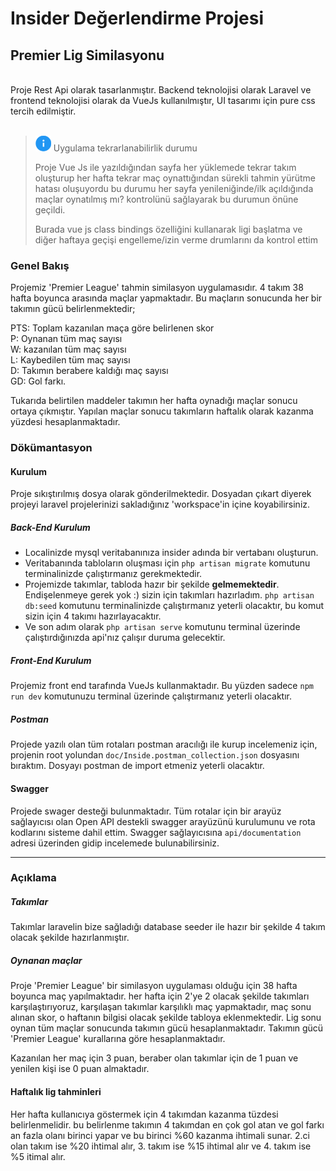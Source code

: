# Insider Değerlendirme Projesi
## Premier Lig Similasyonu

<br>
Proje Rest Api olarak tasarlanmıştır. Backend teknolojisi olarak Laravel ve frontend teknolojisi olarak da VueJs kullanılmıştır, UI tasarımı için pure css tercih edilmiştir. <br><br>

> ![info](/doc/doc-info-25px.png) Uygulama tekrarlanabilirlik durumu
> 
> Proje Vue Js ile yazıldığından sayfa her yüklemede tekrar takım oluşturup her hafta tekrar maç oynattığından sürekli tahmin yürütme hatası oluşuyordu bu durumu her sayfa yenileniğinde/ilk açıldığında maçlar oynatılmış mı? kontrolünü sağlayarak bu durumun önüne geçildi.
> 
> Burada vue js class bindings özelliğini kullanarak ligi başlatma ve diğer haftaya geçişi engelleme/izin verme drumlarını da kontrol ettim


### Genel Bakış
Projemiz 'Premier League' tahmin similasyon uygulamasıdır. 4 takım 38 hafta boyunca arasında maçlar yapmaktadır. Bu maçların sonucunda her bir takımın gücü belirlenmektedir; <br>

PTS: Toplam kazanılan maça göre belirlenen skor <br >
P: Oynanan tüm maç sayısı <br >
W: kazanılan tüm maç sayısı <br>
L: Kaybedilen tüm maç sayısı <br>
D: Takımın berabere kaldığı maç sayısı <br >
GD: Gol farkı. <br>

Tukarıda belirtilen maddeler takımın her hafta oynadığı maçlar sonucu ortaya çıkmıştır. Yapılan maçlar sonucu takımların haftalık olarak kazanma yüzdesi hesaplanmaktadır.

### Dökümantasyon
#### Kurulum
Proje sıkıştırılmış dosya olarak gönderilmektedir. Dosyadan çıkart diyerek projeyi laravel projelerinizi sakladığınız 'workspace'in içine koyabilirsiniz.

##### Back-End Kurulum
* Localinizde mysql veritabanınıza insider adında bir vertabanı oluşturun.
* Veritabanında tabloların oluşması için `php artisan migrate` komutunu terminalinizde çalıştırmanız gerekmektedir.
* Projemizde takımlar, tabloda hazır bir şekilde **gelmemektedir**. Endişelenmeye gerek yok :) sizin için takımları hazırladım. `php artisan db:seed` komutunu terminalinizde çalıştırmanız yeterli olacaktır, bu komut sizin için 4 takımı hazırlayacaktır.
* Ve son adım olarak `php artisan serve` komutunu terminal üzerinde çalıştırdığınızda api'nız çalışır duruma gelecektir.

##### Front-End Kurulum

Projemiz front end tarafında VueJs kullanmaktadır. Bu yüzden sadece `npm run dev` komutunuzu terminal üzerinde çalıştırmanız yeterli olacaktır.

##### Postman 
Projede yazılı olan tüm rotaları postman aracılığı ile kurup incelemeniz için, projenin root yolundan `doc/Inside.postman_collection.json` dosyasını bıraktım. Dosyayı postman de import etmeniz yeterli olacaktır.

#### Swagger
Projede swager desteği bulunmaktadır. Tüm rotalar için bir arayüz sağlayıcısı olan Open API destekli swagger arayüzünü kurulumunu ve rota kodlarını sisteme dahil ettim. Swagger sağlayıcısına `api/documentation` adresi üzerinden gidip incelemede bulunabilirsiniz. 

---

### Açıklama
##### Takımlar
Takımlar laravelin bize sağladığı database seeder ile hazır bir şekilde 4 takım olacak şekilde hazırlanmıştır.

##### Oynanan maçlar 
Proje 'Premier League' bir similasyon uygulaması olduğu için 38 hafta boyunca maç yapılmaktadır. her hafta için 2'ye 2 olacak şekilde takımları karşılaştırıyoruz, karşılaşan takımlar karşılıklı maç yapmaktadır, maç sonu alınan skor, o haftanın bilgisi olacak şekilde tabloya eklenmektedir. Lig sonu oynan tüm maçlar sonucunda takımın gücü hesaplanmaktadır. Takımın gücü 'Premier League' kurallarına göre hesaplanmaktadır.<br>

Kazanılan her maç için 3 puan, beraber olan takımlar için de 1 puan ve yenilen kişi ise 0 puan almaktadır.<br>


#### Haftalık lig tahminleri
Her hafta kullanıcıya göstermek için 4 takımdan kazanma tüzdesi belirlenmelidir. bu belirlenme takımın 4 takımdan en çok gol atan ve gol farkı an fazla olanı birinci yapar ve bu birinci %60 kazanma ihtimali sunar. 2.ci olan takım ise %20 ihtimal alır, 3. takım ise %15 ihtimal alır ve 4. takım ise %5 itimal alır.